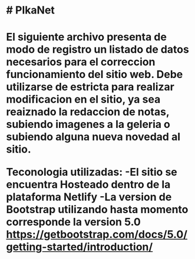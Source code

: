 <h1># PIkaNet<h1>

El siguiente archivo presenta de modo de registro un listado de datos necesarios para el correccion funcionamiento del sitio web. Debe utilizarse de estricta para realizar modificacion en el sitio, ya sea reaiznado la redaccion de notas, subiendo imagenes a la geleria o subiendo alguna nueva novedad al sitio. 

Teconologia utilizadas: 
-El sitio se encuentra Hosteado <b>den<b/>tro de la plataforma Netlify
-La version de Bootstrap utilizando hasta momento corresponde la version 5.0 https://getbootstrap.com/docs/5.0/getting-started/introduction/






